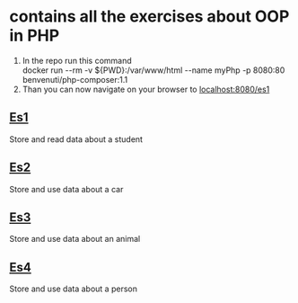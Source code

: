 # contains all the exercises about OOP in PHP

1. In the repo run this command    
docker run --rm  -v ${PWD}:/var/www/html  --name myPhp -p 8080:80 benvenuti/php-composer:1.1
2. Than you can now navigate on your browser to [localhost:8080/es1](localhost:8080/es1/)

## [Es1](localhost:8080/es1/)
Store and read data about a student

## [Es2](localhost:8080/es2/)
Store and use data about a car

## [Es3](localhost:8080/es3/)
Store and use data about an animal

## [Es4](localhost:8080/es4/)
Store and use data about a person
